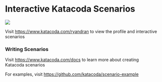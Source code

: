 # Interactive Katacoda Scenarios

[![](http://shields.katacoda.com/katacoda/ryandran/count.svg)](https://www.katacoda.com/ryandran "Get your profile on Katacoda.com")

Visit https://www.katacoda.com/ryandran to view the profile and interactive scenarios

### Writing Scenarios
Visit https://www.katacoda.com/docs to learn more about creating Katacoda scenarios

For examples, visit https://github.com/katacoda/scenario-example
